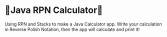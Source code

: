 # 🧮Java RPN Calculator🔢
Using RPN and Stacks to make a Java Calculator app.
Write your calculation in Reverse Polish Notation, then the app will calculate and print it!
